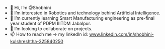 - 👋 Hi, I’m @Shobhini
- 👀 I’m interested in Robotics and technology behind Artificial Intelligence.
- 🌱 I’m currently learning Smart Manufacturing engineering as pre-final year student of PDPM IIITDM Jabalpur.
- 💞️ I’m looking to collaborate on projects.
- 📫 How to reach me -> my linkedln id: www.linkedin.com/in/shobhini-kulshreshtha-325840250


<!---
Shobhini/Shobhini is a ✨ special ✨ repository because its `README.md` (this file) appears on your GitHub profile.
You can click the Preview link to take a look at your changes.
--->
